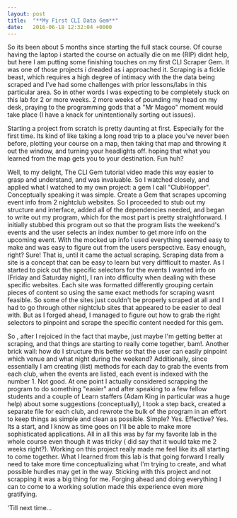 ```yaml
---
layout: post
title:  "**My First CLI Data Gem**"
date:   2016-06-18 12:32:04 +0000
---
```



So its been about 5 months since starting the full stack course. Of course having the laptop i started the course on actually die on me (RIP) didnt help, but here I am putting some finishing touches on my first CLI Scraper Gem. It was one of those projects i dreaded as i approached it. Scraping is a fickle beast, which requires a high degree of intimacy with the the data being scraped and I've had some challenges with prior lessons/labs in this particular area. So in other words I was expecting to be completely stuck on this lab for 2 or more weeks. 2 more weeks of pounding my head on my desk, praying to the programming gods that a "Mr Magoo" moment would take place (I have a knack for unintentionally sorting out issues). 

Starting a project from scratch is pretty daunting at first. Especially for the first time. Its kind of like taking a long road trip to a place you've never been before, plotting your course on a map, then taking that map and throwing it out the window, and turning your headlights off. hoping that what you learned from the map gets you to your destination. Fun huh?

Well, to my delight, The CLI Gem tutorial video made this way easier to grasp and understand, and was invaluable. So I watched closely, and applied what I watched to my own project: a gem I call "ClubHopper". Conceptually speaking it was simple. Create a Gem that scrapes upcoming event info from 2 nightclub websites. So I proceeded to stub out my structure and interface, added all of the dependencies needed, and began to write out my program, which for the most part is pretty straightforward. I initially stubbed this program out so that the program lists the weekend's events and the user selects an index number to get more info on the upcoming event. With the mocked up info I used everything seemed easy to make and was easy to figure out from the users perspective.  Easy enough, right? Sure! That is, until it came the actual scraping. Scraping data from a site is a concept that can be easy to learn but very diffficult to master. As I started to pick out the specific selectors for the events I wanted info on (Friday and Saturday night), I ran into difficulty when dealing with these specific websites. Each site was formatted differently grouping certain pieces of content so using the same exact methods for scraping wasnt feasible. So some of the sites just couldn't be properly scraped at all and I had to go through other nightclub sites that appeared to be easier to deal with. But as I forged ahead, I managed to figure out how to grab the right selectors to pinpoint and scrape the specific content needed for this gem. 

So , after I rejoiced in the fact that maybe, just maybe I'm getting better at scraping, and that things are starting to really come together, bam!. Another brick wall: how do I structure this better so that the user can easily pinpoint which venue and what night during the weekend? Additionally, since essentially I am creating (list) methods for each day to grab the events from each club, when the events are listed, each event is indexed with the number 1. Not good. At one point I actually considered scrapping the program to do something "easier" and after speaking to a few fellow students and a couple of Learn staffers (Adam King in particular was a huge help) about some suggestions (conceptually), I took a step back, created a separate file for each club, and rewrote the bulk of the program in an effort to keep things as simple and clean as possible. Simple? Yes. Effective? Yes. Its a start, and I know as time goes on I'll be able to make more sophisticated applications. All in all this was by far my favorite lab in the whole course even though it was tricky ( did say that it would take me 2 weeks right?). Working on this project really made me feel like its all starting to come together. What I learned from this lab is that going forward I really need to take more time conceptualizing what I'm trying to create, and what possible hurdles may get in the way. Sticking with this project and not scrapping it was a big thing for me. Forging ahead and doing everything I can to come to a working solution made this experience even more gratifying.   

'Till next time...
